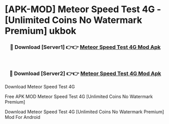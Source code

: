 # [APK-MOD] Meteor Speed Test 4G - [Unlimited Coins No Watermark Premium] ukbok



<div align="center">
<h3>🔴 Download [Server1] 👉👉 <a href="https://momento.my/?title=Meteor_Speed_Test_4G">Meteor Speed Test 4G Mod Apk</a></h3><br>

<h3>🔴 Download [Server2] 👉👉 <a href="https://momento.my/?title=Meteor_Speed_Test_4G">Meteor Speed Test 4G Mod Apk</a></h3>
</div>



Download Meteor Speed Test 4G 

Free APK MOD Meteor Speed Test 4G [Unlimited Coins No Watermark Premium]

Download Meteor Speed Test 4G [Unlimited Coins No Watermark Premium] Mod For Android
